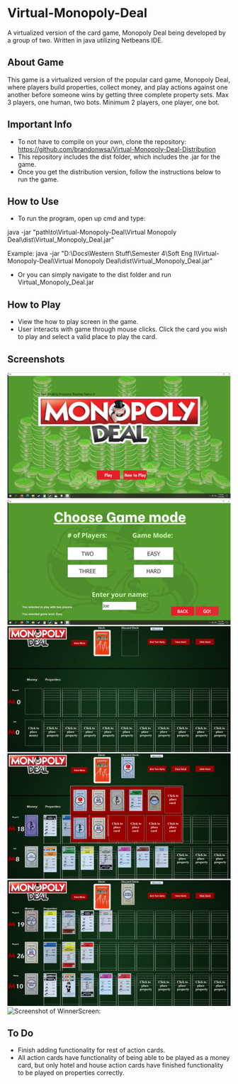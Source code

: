 # Virtual-Monopoly-Deal
A virtualized version of the card game, Monopoly Deal being developed by a group of two. Written in java utilizing Netbeans IDE.

## About Game
This game is a virtualized version of the popular card game, Monopoly Deal, where players build properties, collect money, and play actions against one another before someone wins by getting three complete property sets. Max 3 players, one human, two bots. Minimum 2 players, one player, one bot.

## Important Info
 - To not have to compile on your own, clone the repository: https://github.com/brandonwsa/Virtual-Monopoly-Deal-Distribution
 - This repository includes the dist folder, which includes the .jar for the game.
 - Once you get the distribution version, follow the instructions below to run the game.

## How to Use
 - To run the program, open up cmd and type:

java -jar "path\to\Virtual-Monopoly-Deal\Virtual Monopoly Deal\dist\Virtual_Monopoly_Deal.jar"

Example: java -jar "D:\Docs\Western Stuff\Semester 4\Soft Eng I\Virtual-Monopoly-Deal\Virtual Monopoly Deal\dist\Virtual_Monopoly_Deal.jar"

- Or you can simply navigate to the dist folder and run Virtual_Monopoly_Deal.jar

## How to Play
- View the how to play screen in the game.
- User interacts with game through mouse clicks. Click the card you wish to play and select a valid place to play the card.

## Screenshots
![Screenshot of Main Menu:](https://github.com/brandonwsa/Virtual-Monopoly-Deal/blob/master/Virtual%20Monopoly%20Deal/screenshots/MainMenu_SS.PNG)
![Screenshot of Play Screen:](https://github.com/brandonwsa/Virtual-Monopoly-Deal/blob/master/Virtual%20Monopoly%20Deal/screenshots/PlayScreen_SS.PNG)
![Screenshot of GamePlayScreen:](https://github.com/brandonwsa/Virtual-Monopoly-Deal/blob/master/Virtual%20Monopoly%20Deal/screenshots/GamePlayScreen_SS1.PNG)
![Screenshot of GamePlayScreen:](https://github.com/brandonwsa/Virtual-Monopoly-Deal/blob/master/Virtual%20Monopoly%20Deal/screenshots/GamePlayScreen_SS2.PNG)
![Screenshot of GamePlayScreen:](https://github.com/brandonwsa/Virtual-Monopoly-Deal/blob/master/Virtual%20Monopoly%20Deal/screenshots/GamePlayScreen_SS3.PNG)
![Screenshot of WinnerScreen:](https://github.com/brandonwsa/Virtual-Monopoly-Deal/blob/master/Virtual%20Monopoly%20Deal/screenshots/WinnerScreen_SS.PNG)

## To Do
- Finish adding functionality for rest of action cards.
- All action cards have functionality of being able to be played as a money card, but only hotel and house action cards have finished functionality to be played on properties correctly.
